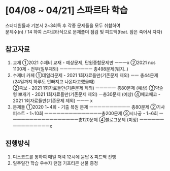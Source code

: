 # [04/08 ~ 04/21] 스파르타 학습
스터디원들과 기본서 2~3회독 후 각종 문제들을 모두 취합하여<br>
문제수(n) / 14 하여 스파르타식으로 문제풀며 점검 및 피드백(feat. 잠은 죽어서 자자)

## 참고자료
1. 교재
   ①2021 수제비 교재 - 예상문제, 단원종합문제만 ㅡㅡㅡx
   ②2021 ncs 1100제 - 전부(일부제외) ㅡㅡㅡㅡㅡㅡㅡㅡ 총498문제(뭐지..)
2. 수제비 카페
   ①데일리문제 - 2021 1회자료들만(기존문제 제외) ㅡㅡ 총44문제 (24일까지 하루도 안빠지고 나온다고했을때)  
   ②족보 - 2021 1회자료들만(기존문제 제외) ㅡㅡㅡㅡㅡ 총80문제 (예상)
   ③약술형 뽀개기 - 2021 1회자료들만(기존문제 제외) ㅡ총30문제 (예상)
   ④페코페코 - 2021 1회자료들만(기존문제 제외) ㅡㅡㅡ x
3. 문제들
   ①2020 1~4회 - 기출 복원 문제 ㅡㅡㅡㅡㅡㅡㅡㅡㅡㅡ 총80문제
   ②기사퍼스트 -  1~10회 ㅡㅡㅡㅡㅡㅡㅡㅡㅡㅡㅡㅡㅡㅡ총200문제
   ③시나공 - 1~6회 ㅡㅡㅡㅡㅡㅡㅡㅡㅡㅡㅡㅡㅡㅡㅡㅡㅡ총120문제
   ④블로그문제  (미정) ㅡㅡㅡㅡㅡㅡㅡㅡㅡㅡㅡㅡㅡㅡㅡx

## 진행방식
1. 디스코드를 통하여 매일 저녁 12시에 묻답 & 피드백 진행
2. 일주일간 학습 우수자 랜덤 기프티콘 선물 증정

